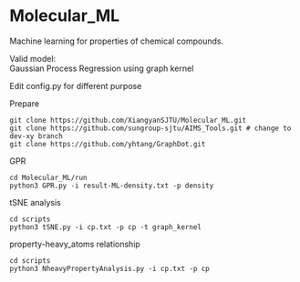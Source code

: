 # Molecular_ML
Machine learning for properties of chemical compounds.  

Valid model:  
Gaussian Process Regression using graph kernel


Edit config.py for different purpose  

Prepare 
```
git clone https://github.com/XiangyanSJTU/Molecular_ML.git
git clone https://github.com/sungroup-sjtu/AIMS_Tools.git # change to dev-xy branch
git clone https://github.com/yhtang/GraphDot.git
```
GPR
```
cd Molecular_ML/run
python3 GPR.py -i result-ML-density.txt -p density
```
tSNE analysis
```
cd scripts
python3 tSNE.py -i cp.txt -p cp -t graph_kernel
```
property-heavy_atoms relationship
```
cd scripts
python3 NheavyPropertyAnalysis.py -i cp.txt -p cp
```

